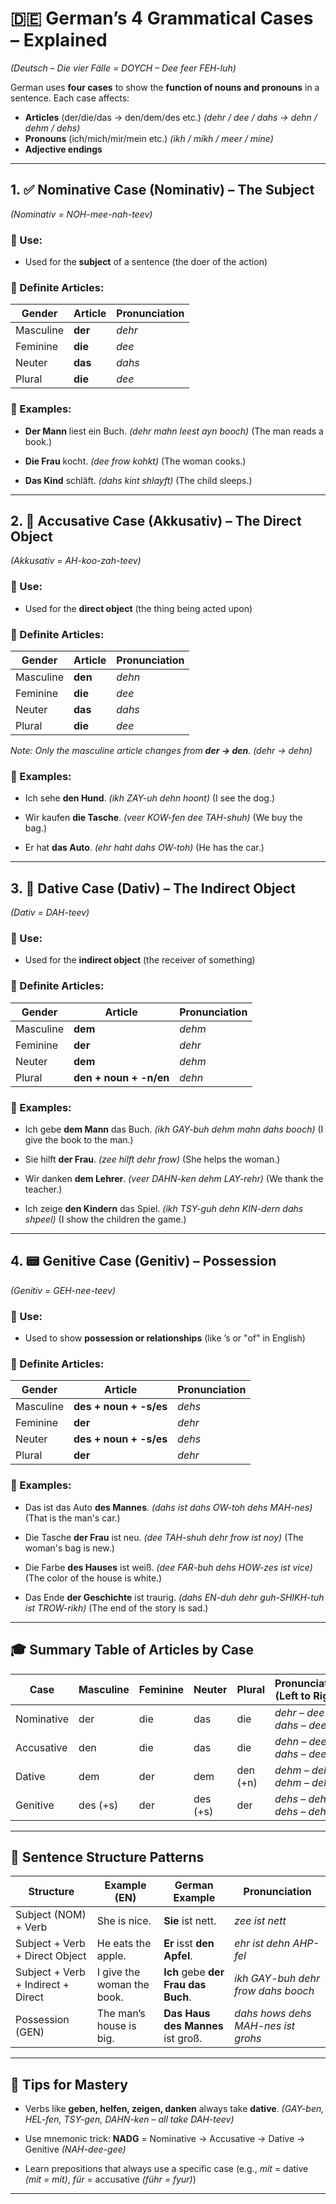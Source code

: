 # 🇩🇪 German’s 4 Grammatical Cases – Explained

*(*Deutsch – Die vier Fälle = DOYCH – Dee feer FEH-luh*)*

German uses **four cases** to show the **function of nouns and pronouns** in a sentence. Each case affects:

* **Articles** (der/die/das → den/dem/des etc.)
  *(dehr / dee / dahs → dehn / dehm / dehs)*
* **Pronouns** (ich/mich/mir/mein etc.)
  *(ikh / mikh / meer / mine)*
* **Adjective endings**

---

## 1. ✅ **Nominative Case (Nominativ)** – The Subject

*(Nominativ = NOH-mee-nah-teev)*

### 🔹 Use:

* Used for the **subject** of a sentence (the doer of the action)

### 🔹 Definite Articles:

| Gender    | Article | Pronunciation |
| --------- | ------- | ------------- |
| Masculine | **der** | *dehr*        |
| Feminine  | **die** | *dee*         |
| Neuter    | **das** | *dahs*        |
| Plural    | **die** | *dee*         |

### 🔹 Examples:

* **Der Mann** liest ein Buch.
  *(dehr mahn leest ayn booch)*
  (The man reads a book.)

* **Die Frau** kocht.
  *(dee frow kohkt)*
  (The woman cooks.)

* **Das Kind** schläft.
  *(dahs kint shlayft)*
  (The child sleeps.)

---

## 2. 🎯 **Accusative Case (Akkusativ)** – The Direct Object

*(Akkusativ = AH-koo-zah-teev)*

### 🔹 Use:

* Used for the **direct object** (the thing being acted upon)

### 🔹 Definite Articles:

| Gender    | Article | Pronunciation |
| --------- | ------- | ------------- |
| Masculine | **den** | *dehn*        |
| Feminine  | **die** | *dee*         |
| Neuter    | **das** | *dahs*        |
| Plural    | **die** | *dee*         |

*Note: Only the masculine article changes from **der → den**.*
*(dehr → dehn)*

### 🔹 Examples:

* Ich sehe **den Hund**.
  *(ikh ZAY-uh dehn hoont)*
  (I see the dog.)

* Wir kaufen **die Tasche**.
  *(veer KOW-fen dee TAH-shuh)*
  (We buy the bag.)

* Er hat **das Auto**.
  *(ehr haht dahs OW-toh)*
  (He has the car.)

---

## 3. 🤝 **Dative Case (Dativ)** – The Indirect Object

*(Dativ = DAH-teev)*

### 🔹 Use:

* Used for the **indirect object** (the receiver of something)

### 🔹 Definite Articles:

| Gender    | Article                | Pronunciation |
| --------- | ---------------------- | ------------- |
| Masculine | **dem**                | *dehm*        |
| Feminine  | **der**                | *dehr*        |
| Neuter    | **dem**                | *dehm*        |
| Plural    | **den + noun + -n/en** | *dehn*        |

### 🔹 Examples:

* Ich gebe **dem Mann** das Buch.
  *(ikh GAY-buh dehm mahn dahs booch)*
  (I give the book to the man.)

* Sie hilft **der Frau**.
  *(zee hilft dehr frow)*
  (She helps the woman.)

* Wir danken **dem Lehrer**.
  *(veer DAHN-ken dehm LAY-rehr)*
  (We thank the teacher.)

* Ich zeige **den Kindern** das Spiel.
  *(ikh TSY-guh dehn KIN-dern dahs shpeel)*
  (I show the children the game.)

---

## 4. 📟 **Genitive Case (Genitiv)** – Possession

*(Genitiv = GEH-nee-teev)*

### 🔹 Use:

* Used to show **possession or relationships** (like ’s or "of" in English)

### 🔹 Definite Articles:

| Gender    | Article                | Pronunciation |
| --------- | ---------------------- | ------------- |
| Masculine | **des + noun + -s/es** | *dehs*        |
| Feminine  | **der**                | *dehr*        |
| Neuter    | **des + noun + -s/es** | *dehs*        |
| Plural    | **der**                | *dehr*        |

### 🔹 Examples:

* Das ist das Auto **des Mannes**.
  *(dahs ist dahs OW-toh dehs MAH-nes)*
  (That is the man's car.)

* Die Tasche **der Frau** ist neu.
  *(dee TAH-shuh dehr frow ist noy)*
  (The woman's bag is new.)

* Die Farbe **des Hauses** ist weiß.
  *(dee FAR-buh dehs HOW-zes ist vice)*
  (The color of the house is white.)

* Das Ende **der Geschichte** ist traurig.
  *(dahs EN-duh dehr guh-SHIKH-tuh ist TROW-rikh)*
  (The end of the story is sad.)

---

## 🎓 Summary Table of Articles by Case

| Case       | Masculine | Feminine | Neuter   | Plural   | Pronunciation (Left to Right) |
| ---------- | --------- | -------- | -------- | -------- | ----------------------------- |
| Nominative | der       | die      | das      | die      | *dehr – dee – dahs – dee*     |
| Accusative | den       | die      | das      | die      | *dehn – dee – dahs – dee*     |
| Dative     | dem       | der      | dem      | den (+n) | *dehm – dehr – dehm – dehn*   |
| Genitive   | des (+s)  | der      | des (+s) | der      | *dehs – dehr – dehs – dehr*   |

---

## 🔄 Sentence Structure Patterns

| Structure                          | Example (EN)               | German Example                          | Pronunciation                      |
| ---------------------------------- | -------------------------- | --------------------------------------- | ---------------------------------- |
| Subject (NOM) + Verb               | She is nice.               | **Sie** ist nett.                       | *zee ist nett*                     |
| Subject + Verb + Direct Object     | He eats the apple.         | **Er** isst **den Apfel**.              | *ehr ist dehn AHP-fel*             |
| Subject + Verb + Indirect + Direct | I give the woman the book. | **Ich** gebe **der Frau** **das Buch**. | *ikh GAY-buh dehr frow dahs booch* |
| Possession (GEN)                   | The man’s house is big.    | **Das Haus des Mannes** ist groß.       | *dahs hows dehs MAH-nes ist grohs* |

---

## 🧠 Tips for Mastery

* Verbs like **geben, helfen, zeigen, danken** always take **dative**.
  *(GAY-ben, HEL-fen, TSY-gen, DAHN-ken – all take DAH-teev)*

* Use mnemonic trick: **NADG** = Nominative → Accusative → Dative → Genitive
  *(NAH-dee-gee)*

* Learn prepositions that always use a specific case (e.g.,
  *mit* = dative *(mit = mit)*,
  *für* = accusative *(führ = fyur)*)

---
